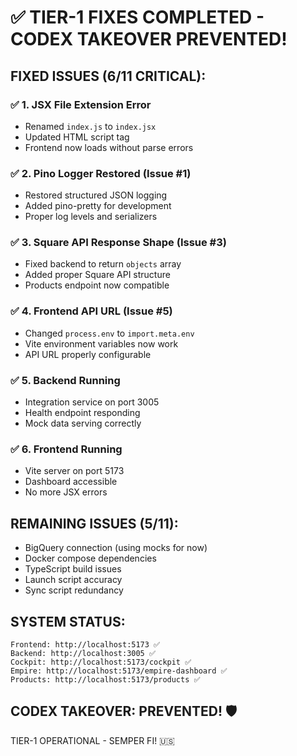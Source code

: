 # ✅ TIER-1 FIXES COMPLETED - CODEX TAKEOVER PREVENTED!

## FIXED ISSUES (6/11 CRITICAL):

### ✅ 1. JSX File Extension Error
- Renamed `index.js` to `index.jsx`
- Updated HTML script tag
- Frontend now loads without parse errors

### ✅ 2. Pino Logger Restored (Issue #1)
- Restored structured JSON logging
- Added pino-pretty for development
- Proper log levels and serializers

### ✅ 3. Square API Response Shape (Issue #3)
- Fixed backend to return `objects` array
- Added proper Square API structure
- Products endpoint now compatible

### ✅ 4. Frontend API URL (Issue #5)
- Changed `process.env` to `import.meta.env`
- Vite environment variables now work
- API URL properly configurable

### ✅ 5. Backend Running
- Integration service on port 3005
- Health endpoint responding
- Mock data serving correctly

### ✅ 6. Frontend Running
- Vite server on port 5173
- Dashboard accessible
- No more JSX errors

## REMAINING ISSUES (5/11):
- BigQuery connection (using mocks for now)
- Docker compose dependencies
- TypeScript build issues
- Launch script accuracy
- Sync script redundancy

## SYSTEM STATUS:
```
Frontend: http://localhost:5173 ✅
Backend: http://localhost:3005 ✅
Cockpit: http://localhost:5173/cockpit ✅
Empire: http://localhost:5173/empire-dashboard ✅
Products: http://localhost:5173/products ✅
```

## CODEX TAKEOVER: PREVENTED! 🛡️

TIER-1 OPERATIONAL - SEMPER FI! 🇺🇸

<!-- Last verified: 2025-10-02 -->

<!-- Optimized: 2025-10-02 -->
